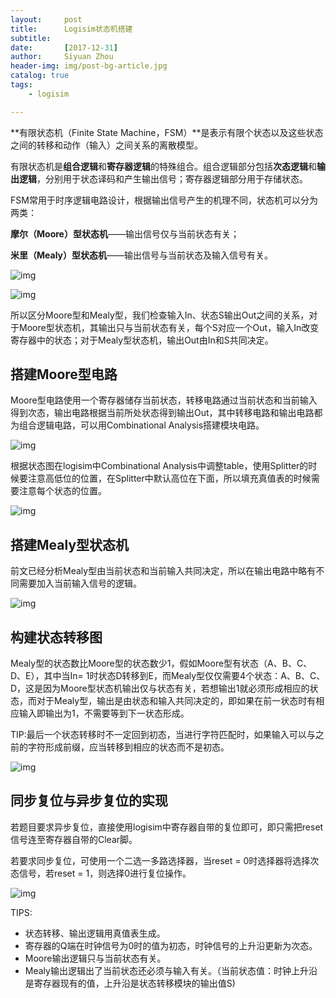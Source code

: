 ```yaml
---
layout:     post
title:      Logisim状态机搭建
subtitle:   
date:       [2017-12-31]
author:     Siyuan Zhou
header-img: img/post-bg-article.jpg
catalog: true
tags:
    - logisim

---
```


**有限状态机（Finite State Machine，FSM）**是表示有限个状态以及这些状态之间的转移和动作（输入）之间关系的离散模型。

有限状态机是**组合逻辑**和**寄存器逻辑**的特殊组合。组合逻辑部分包括**次态逻辑**和**输出逻辑**，分别用于状态译码和产生输出信号；寄存器逻辑部分用于存储状态。

FSM常用于时序逻辑电路设计，根据输出信号产生的机理不同，状态机可以分为两类：

**摩尔（Moore）型状态机**——输出信号仅与当前状态有关；

**米里（Mealy）型状态机**——输出信号与当前状态及输入信号有关。

![img](https://img-blog.csdnimg.cn/f11023bc412c4a0eb95dd2937be18532.png?x-oss-process=image/watermark,type_ZHJvaWRzYW5zZmFsbGJhY2s,shadow_50,text_Q1NETiBAemhvdXNpeXVhbjA1MTU=,size_12,color_FFFFFF,t_70,g_se,x_16)![点击并拖拽以移动](data:image/gif;base64,R0lGODlhAQABAPABAP///wAAACH5BAEKAAAALAAAAAABAAEAAAICRAEAOw==)

![img](https://img-blog.csdnimg.cn/d5ce6b139ab74834bb15071c5c189335.png?x-oss-process=image/watermark,type_ZHJvaWRzYW5zZmFsbGJhY2s,shadow_50,text_Q1NETiBAemhvdXNpeXVhbjA1MTU=,size_13,color_FFFFFF,t_70,g_se,x_16)![点击并拖拽以移动](data:image/gif;base64,R0lGODlhAQABAPABAP///wAAACH5BAEKAAAALAAAAAABAAEAAAICRAEAOw==)

所以区分Moore型和Mealy型，我们检查输入In、状态S输出Out之间的关系，对于Moore型状态机，其输出只与当前状态有关，每个S对应一个Out，输入In改变寄存器中的状态；对于Mealy型状态机，输出Out由In和S共同决定。

## 搭建Moore型电路 

Moore型电路使用一个寄存器储存当前状态，转移电路通过当前状态和当前输入得到次态，输出电路根据当前所处状态得到输出Out，其中转移电路和输出电路都为组合逻辑电路，可以用Combinational Analysis搭建模块电路。

![img](https://img-blog.csdnimg.cn/0f7fbf02e2ed455ca85c8e01a1bf3b14.png?x-oss-process=image/watermark,type_ZHJvaWRzYW5zZmFsbGJhY2s,shadow_50,text_Q1NETiBAemhvdXNpeXVhbjA1MTU=,size_13,color_FFFFFF,t_70,g_se,x_16)![点击并拖拽以移动](data:image/gif;base64,R0lGODlhAQABAPABAP///wAAACH5BAEKAAAALAAAAAABAAEAAAICRAEAOw==)

根据状态图在logisim中Combinational Analysis中调整table，使用Splitter的时候要注意高低位的位置，在Splitter中默认高位在下面，所以填充真值表的时候需要注意每个状态的位置。



![img](https://img-blog.csdnimg.cn/5d11a4c1ea0641469a9775e411c98d46.png)![点击并拖拽以移动](data:image/gif;base64,R0lGODlhAQABAPABAP///wAAACH5BAEKAAAALAAAAAABAAEAAAICRAEAOw==)

##  搭建Mealy型状态机

前文已经分析Mealy型由当前状态和当前输入共同决定，所以在输出电路中略有不同需要加入当前输入信号的逻辑。

![img](https://img-blog.csdnimg.cn/825add9d98d745d4bc4a89b7926df55b.png?x-oss-process=image/watermark,type_ZHJvaWRzYW5zZmFsbGJhY2s,shadow_50,text_Q1NETiBAemhvdXNpeXVhbjA1MTU=,size_13,color_FFFFFF,t_70,g_se,x_16)![点击并拖拽以移动](data:image/gif;base64,R0lGODlhAQABAPABAP///wAAACH5BAEKAAAALAAAAAABAAEAAAICRAEAOw==)

## 构建状态转移图

Mealy型的状态数比Moore型的状态数少1，假如Moore型有状态（A、B、C、D、E），其中当In= 1时状态D转移到E，而Mealy型仅仅需要4个状态：A、B、C、D，这是因为Moore型状态机输出仅与状态有关，若想输出1就必须形成相应的状态，而对于Mealy型，输出是由状态和输入共同决定的，即如果在前一状态时有相应输入即输出为1，不需要等到下一状态形成。

TIP:最后一个状态转移时不一定回到初态，当进行字符匹配时，如果输入可以与之前的字符形成前缀，应当转移到相应的状态而不是初态。

![img](https://img-blog.csdnimg.cn/923293f9a0ad4bef8b6d12c5e57c3516.png?x-oss-process=image/watermark,type_ZHJvaWRzYW5zZmFsbGJhY2s,shadow_50,text_Q1NETiBAemhvdXNpeXVhbjA1MTU=,size_20,color_FFFFFF,t_70,g_se,x_16)![点击并拖拽以移动](data:image/gif;base64,R0lGODlhAQABAPABAP///wAAACH5BAEKAAAALAAAAAABAAEAAAICRAEAOw==)

## 同步复位与异步复位的实现

若题目要求异步复位，直接使用logisim中寄存器自带的复位即可，即只需把reset信号连至寄存器自带的Clear脚。

若要求同步复位，可使用一个二选一多路选择器，当reset = 0时选择器将选择次态信号，若reset = 1，则选择0进行复位操作。

![img](https://img-blog.csdnimg.cn/9d2f4183b54a43a5abb72ce6288c8a07.png?x-oss-process=image/watermark,type_ZHJvaWRzYW5zZmFsbGJhY2s,shadow_50,text_Q1NETiBAemhvdXNpeXVhbjA1MTU=,size_20,color_FFFFFF,t_70,g_se,x_16)![点击并拖拽以移动](data:image/gif;base64,R0lGODlhAQABAPABAP///wAAACH5BAEKAAAALAAAAAABAAEAAAICRAEAOw==)

TIPS:

- 状态转移、输出逻辑用真值表生成。
- 寄存器的Q端在时钟信号为0时的值为初态，时钟信号的上升沿更新为次态。
- Moore输出逻辑只与当前状态有关。
- Mealy输出逻辑出了当前状态还必须与输入有关。（当前状态值：时钟上升沿是寄存器现有的值，上升沿是状态转移模块的输出值S)